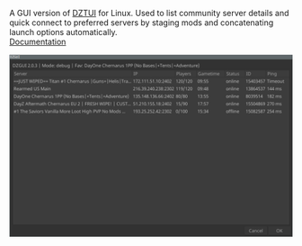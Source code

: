 A GUI version of [DZTUI](https://github.com/aclist/dztui) for Linux. Used to list community server details and quick connect to preferred servers by staging mods and concatenating launch options automatically.  
[Documentation](https://aclist.github.io/dzgui/dzgui.html)

![Alt text](example.png)
